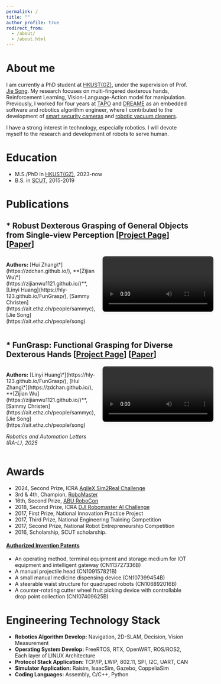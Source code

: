 ```yaml
---
permalink: /
title: ""
author_profile: true
redirect_from: 
  - /about/
  - /about.html
---
```


<style>
.publication-container {
  display: flex;
  align-items: flex-start;
  gap: 20px;
  margin: 20px 0;
}

.publication-content {
  flex: 1;
}

.publication-video {
  flex: 0 0 300px;
}

.publication-video video {
  width: 100%;
  height: auto;
  border-radius: 8px;
  box-shadow: 0 2px 8px rgba(0,0,0,0.1);
}

@media (max-width: 768px) {
  .publication-container {
    flex-direction: column;
  }
  
  .publication-video {
    flex: none;
    width: 100%;
    max-width: 400px;
    margin: 0 auto;
  }
}
</style>

# About me

I am currently a PhD student at [HKUST(GZ)](https://www.hkust-gz.edu.cn/), under the supervision of Prof. [Jie Song]("https://facultyprofiles.hkust-gz.edu.cn/faculty-personal-page/SONG-Jie/jsongroas"). My research focuses on multi-fingered dexterous hands, Reinforcement Learning, Vision-Language-Action model for manipulation. Previously, I worked for four years at [TAPO](https://www.tapo.com/en/) and [DREAME](https://www.dreametech.com/?srsltid=AfmBOopjTLrnPBuzvDYJRBLCjDf-zoXCgxdxI4_0B7PR0jSNGym5bSyC) as an embedded software and robotics algorithm engineer, where I contributed to the development of [smart security cameras](https://www.tp-link.com/us/home-networking/cloud-camera/tapo-c320ws/) and [robotic vacuum cleaners](https://www.tp-link.com/us/smart-home/robot-vacuum/tapo-rv30c-plus/).

I have a strong interest in technology, especially robotics. I will devote myself to the research and development of robots to serve human.

# Education

* M.S./PhD in [HKUST(GZ)](https://www.hkust-gz.edu.cn/), 2023-now
* B.S. in [SCUT](https://www.scut.edu.cn/en/), 2015-2019

# Publications

## \* Robust Dexterous Grasping of General Objects from Single-view Perception [[Project Page](https://zdchan.github.io/Robust_DexGrasp/)] [[Paper](https://arxiv.org/pdf/2504.05287)]

<div class="publication-container">
  <div class="publication-content">
    <p><strong>Authors:</strong> [Hui Zhang\*](https://zdchan.github.io/), **[Zijian Wu\*](https://zijianwu1121.github.io/)**, [Linyi Huang](https://hly-123.github.io/FunGrasp/), [Sammy Christen](https://ait.ethz.ch/people/sammyc), [Jie Song](https://ait.ethz.ch/people/song)</p>
  </div>
  <div class="publication-video">
    <video id="RDG" width="300" height="225" controls="controls" autoplay="autoplay" loop="loop">
      <source id="mp4" src="images/robustdexgrasp.mp4" type="video/mp4">
      <p>Your user agent does not support the HTML5 Video element.</p>
    </video>
  </div>
</div>

## \* FunGrasp: Functional Grasping for Diverse Dexterous Hands [[Project Page](https://hly-123.github.io/FunGrasp/)] [[Paper](https://arxiv.org/pdf/2411.16755)]

<div class="publication-container">
  <div class="publication-content">
    <p><strong>Authors:</strong> [Linyi Huang\*](https://hly-123.github.io/FunGrasp/), [Hui Zhang\*](https://zdchan.github.io/), **[Zijian Wu](https://zijianwu1121.github.io/)**, [Sammy Christen](https://ait.ethz.ch/people/sammyc), [Jie Song](https://ait.ethz.ch/people/song)</p>
    <p><em>Robotics and Automation Letters (RA-L), 2025</em></p>
  </div>
  <div class="publication-video">
    <video id="fungrasp" width="300" height="225" controls="controls" autoplay="autoplay" loop="loop">
      <source id="mp4" src="images/fungrasp.mp4" type="video/mp4">
      <p>Your user agent does not support the HTML5 Video element.</p>
    </video>
  </div>
</div>

# Awards
* 2024, Second Prize, ICRA [AgileX Sim2Real Challenge](http://www.sim2real.net/track/track/?nav=AXS2024)
* 3rd & 4th, Champion, [RoboMaster](https://www.robomaster.com/en-US)
* 16th, Second Prize, [ABU RoboCon](http://aburobocon2019.mnb.mn/en/gallery/show/50)
* 2018, Second Prize, ICRA [DJI Robomaster AI Challenge](https://ewh.ieee.org/soc/ras/conf/fullysponsored/icra/2018/ICRA2018/icra2018.org/wp-content/uploads/2017/10/Overview-ICRA-2018-DJI-RoboMaster-AI-Challenge-.pdf)
* 2017, First Prize, National Innovation Practice Project
* 2017, Third Prize, National Engineering Training Competition
* 2017, Second Prize, National Robot Entrepreneurship Competition
* 2016, Scholarship, SCUT scholarship.
#### [Authorized Invention Patents](http://epub.cnipa.gov.cn/Dxb/IndexQuery)
* An operating method, terminal equipment and storage medium for IOT equipment and intelligent gateway (CN113727336B)
* A manual projectile head (CN109157821B)
* A small manual medicine dispensing device (CN107399454B)
* A steerable waist structure for quadruped robots (CN106892016B)
* A counter-rotating cutter wheel fruit picking device with controllable drop point collection (CN107409625B)

# Engineering Technology Stack

* **Robotics Algorithm Develop:** Navigation, 2D-SLAM, Decision, Vision Measurement
* **Operating System Develop:** FreeRTOS, RTX, OpenWRT, ROS/ROS2, Each layer of LINUX Architecture
* **Protocol Stack Application:** TCP/IP, LWIP, 802.11, SPI, I2C, UART, CAN
* **Simulator Application:** Raisim, IsaacSim, Gazebo, CoppeliaSim
* **Coding Languages:** Assembly, C/C++, Python

